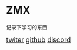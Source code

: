 # ZMX
记录下学习的东西



[<font size=4>twiter<font size=4>](https://twitter.com/Magus_01)
[github](https://github.com/monstercatss)
[discord]()
